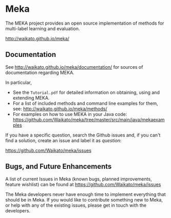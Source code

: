 # Meka

The MEKA project provides an open source implementation of methods for multi-label learning and evaluation.

http://waikato.github.io/meka/

## Documentation

See http://waikato.github.io/meka/documentation/ for sources of documentation regarding MEKA.

In particular, 

* See the `Tutorial.pdf` for detailed information on obtaining, using and extending MEKA.
* For a list of included methods and command line examples for them, see: http://waikato.github.io/meka/methods/
* For examples on how to use MEKA in your Java code: https://github.com/Waikato/meka/tree/master/src/main/java/mekaexamples

If you have a specific question, search the Github issues and, if you can't find
a solution, create an issue and label it as *question*:

https://github.com/Waikato/meka/issues

## Bugs, and Future Enhancements

A list of current Issues in Meka (known bugs, planned improvements, feature wishlist) 
can be found at https://github.com/Waikato/meka/issues

The Meka developers never have enough time to implement everything that should be in Meka. 
If you would like to contribute something new to Meka, or help with any of the existing issues, 
please get in touch with the developers. 

